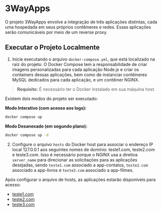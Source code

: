 # 3WayApps

O projeto 3WayApps envolve a integração de três aplicações distintas, cada uma hospedada em seus próprios contêineres e redes. Essas aplicações serão comunicáveis por meio de um reverse proxy.

## Executar o Projeto Localmente 

1. Inicie executando o arquivo `docker-compose.yml`, que está localizado na raiz do projeto. O Docker Compose tem a responsabilidade de criar imagens personalizadas para cada aplicação Node.js e criar os containers dessas aplicações, bem como de instanciar contêineres MySQL dedicados para cada aplicação, e um contêiner NGINX.

> **Requisito:** É necessário ter o Docker instalado em sua máquina host.

Existem dois modos do projeto ser executado:

**Modo Interativo (com acesso aos logs):**
```bash
docker compose up
```
**Modo Desanexado (em segundo plano):**
```bash
docker compose up -d
```
2. Configure o arquivo `hosts` do Docker host para associar o endereço IP local 127.0.0.1 aos seguintes nomes de domínio: teste1.com, teste2.com e teste3.com. Isso é necessário porque o NGINX usa a diretiva `server_name` para direcionar as solicitações para as aplicações desejadas, sendo `teste1.com` associado a app-contatos, `teste2.com` associado a app-livros e `teste3.com` associado a app-filmes.  

Após configurar o arquivo de hosts, as aplicações estarão disponíveis para acesso:

-   [teste1.com](http://teste1.com/)
-   [teste2.com](http://teste2.com/)
-   [teste3.com](http://teste3.com/)